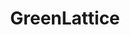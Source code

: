 ---
title: GreenLattice
crosslinks:
- place
- 2007scape
- OnePiece
- skyrim
- FlagAlliance
- Pxlsspace
- mylittlepony
- AmericanFlaginPlace
- RimWorld
- furry
- STS9
- hyperlightdrifter
- myst
- CheckersUnited
- Warframe
- poop
- h3h3productions
- place20
- teslamotors
---